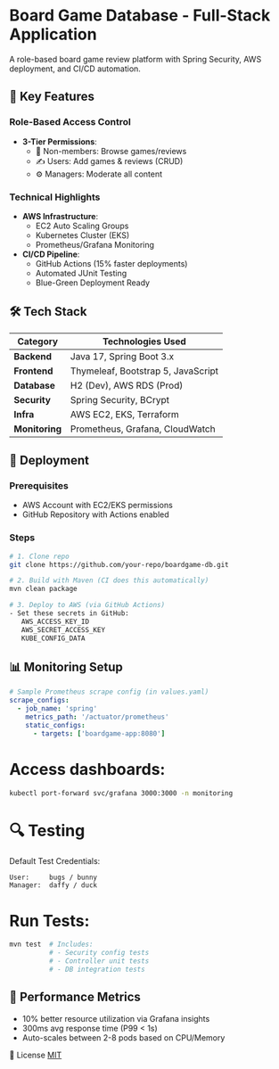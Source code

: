 # Board Game Database - Full-Stack Application

A role-based board game review platform with Spring Security, AWS deployment, and CI/CD automation.

## 🎯 Key Features

### Role-Based Access Control
- **3-Tier Permissions**:
  - 👥 Non-members: Browse games/reviews
  - ✍️ Users: Add games & reviews (CRUD)
  - ⚙️ Managers: Moderate all content

### Technical Highlights
- **AWS Infrastructure**:
  - EC2 Auto Scaling Groups
  - Kubernetes Cluster (EKS)
  - Prometheus/Grafana Monitoring
- **CI/CD Pipeline**:
  - GitHub Actions (15% faster deployments)
  - Automated JUnit Testing
  - Blue-Green Deployment Ready

## 🛠 Tech Stack

| Category        | Technologies Used                  |
|-----------------|------------------------------------|
| **Backend**     | Java 17, Spring Boot 3.x           |
| **Frontend**    | Thymeleaf, Bootstrap 5, JavaScript |
| **Database**    | H2 (Dev), AWS RDS (Prod)           |
| **Security**    | Spring Security, BCrypt            |
| **Infra**       | AWS EC2, EKS, Terraform            |
| **Monitoring**  | Prometheus, Grafana, CloudWatch    |

## 🚀 Deployment

### Prerequisites
- AWS Account with EC2/EKS permissions
- GitHub Repository with Actions enabled

### Steps
```bash
# 1. Clone repo
git clone https://github.com/your-repo/boardgame-db.git

# 2. Build with Maven (CI does this automatically)
mvn clean package

# 3. Deploy to AWS (via GitHub Actions)
- Set these secrets in GitHub:
   AWS_ACCESS_KEY_ID
   AWS_SECRET_ACCESS_KEY
   KUBE_CONFIG_DATA
```

## 📊 Monitoring Setup
```yaml
# Sample Prometheus scrape config (in values.yaml)
scrape_configs:
  - job_name: 'spring'
    metrics_path: '/actuator/prometheus'
    static_configs:
      - targets: ['boardgame-app:8080']
```

# Access dashboards:

```bash
kubectl port-forward svc/grafana 3000:3000 -n monitoring
```
# 🔍 Testing
Default Test Credentials:

```text
User:     bugs / bunny
Manager:  daffy / duck
```

# Run Tests:

```bash
mvn test  # Includes:
          # - Security config tests
          # - Controller unit tests
          # - DB integration tests
```

## 🌟 Performance Metrics
-  10% better resource utilization via Grafana insights
-  300ms avg response time (P99 < 1s)
-  Auto-scales between 2-8 pods based on CPU/Memory

📜 License
[MIT](https://choosealicense.com/licenses/mit/)

